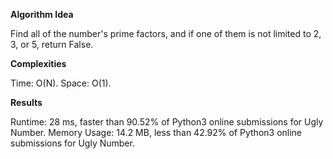 **Algorithm Idea**

Find all of the number's prime factors, 
and if one of them is not limited to 
2, 3, or 5, return False.

**Complexities**

Time: O(N).
Space: O(1).

**Results**

Runtime: 28 ms, faster than 90.52% of Python3 online submissions for Ugly Number.
Memory Usage: 14.2 MB, less than 42.92% of Python3 online submissions for Ugly Number.
